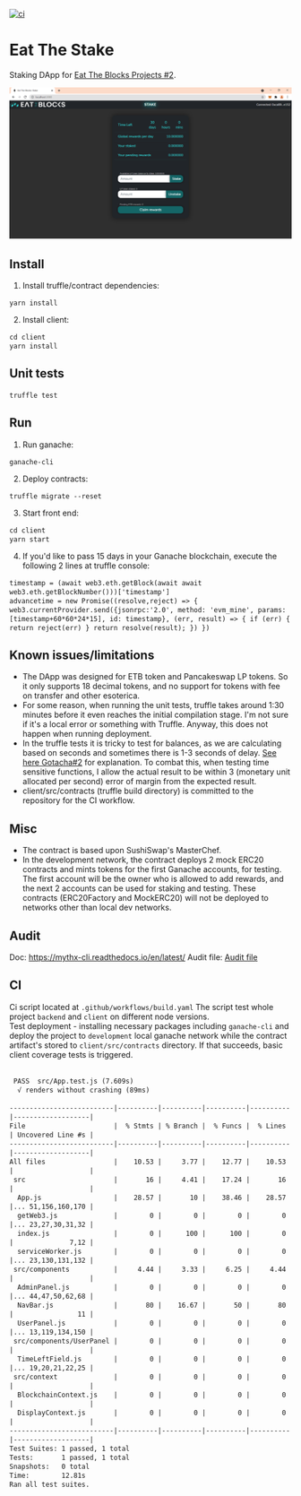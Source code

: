 [![ci](https://github.com/assafom/eatthestake/actions/workflows/build.yaml/badge.svg)](https://github.com/assafom/eatthestake/actions/workflows/build.yaml)

# Eat The Stake
Staking DApp for [Eat The Blocks Projects #2](https://github.com/softprodev/eattheblocks/tree/master/etb-projects/project2-staking).

![screenshot](screenshot.png)

## Install
1. Install truffle/contract dependencies:
```
yarn install
```
2. Install client:
```
cd client
yarn install
```

## Unit tests
```
truffle test
```

## Run
1. Run ganache:
```
ganache-cli
```
2. Deploy contracts:
```
truffle migrate --reset
```
3. Start front end:
```
cd client
yarn start
```
4. If you'd like to pass 15 days in your Ganache blockchain, execute the following 2 lines at truffle console:
```
timestamp = (await web3.eth.getBlock(await await web3.eth.getBlockNumber()))['timestamp']
advancetime = new Promise((resolve,reject) => { web3.currentProvider.send({jsonrpc:'2.0', method: 'evm_mine', params: [timestamp+60*60*24*15], id: timestamp}, (err, result) => { if (err) { return reject(err) } return resolve(result); }) })
```

## Known issues/limitations
- The DApp was designed for ETB token and Pancakeswap LP tokens. So it only supports 18 decimal tokens, and no support for tokens with fee on transfer and other esoterica.
- For some reason, when running the unit tests, truffle takes around 1:30 minutes before it even reaches the initial compilation stage. I'm not sure if it's a local error or something with Truffle. Anyway, this does not happen when running deployment.
- In the truffle tests it is tricky to test for balances, as we are calculating based on seconds and sometimes there is 1-3 seconds of delay. [See here Gotacha#2](https://medium.com/fluidity/standing-the-time-of-test-b906fcc374a9) for explanation. To combat this, when testing time sensitive functions, I allow the actual result to be within 3 (monetary unit allocated per second) error of margin from the expected result.
- client/src/contracts (truffle build directory) is committed to the repository for the CI workflow.

## Misc
- The contract is based upon SushiSwap's MasterChef.
- In the development network, the contract deploys 2 mock ERC20 contracts and mints tokens for the first Ganache accounts, for testing. The first account will be the owner who is allowed to add rewards, and the next 2 accounts can be used for staking and testing. These contracts (ERC20Factory and MockERC20) will not be deployed to networks other than local dev networks.

## Audit
Doc: https://mythx-cli.readthedocs.io/en/latest/
Audit file: [Audit file](audit/ce997d5316543b369ede443c.pdf)

## CI
Ci script located at `.github/workflows/build.yaml`
The script test whole project `backend` and `client` on different node versions.   
Test deployment - installing necessary packages including `ganache-cli` and deploy the project to `development` local ganache network while the contract artifact's 
stored to `client/src/contracts` directory.
If that succeeds, basic client coverage tests  is triggered.
```

 PASS  src/App.test.js (7.609s)
  √ renders without crashing (89ms)

--------------------------|----------|----------|----------|----------|-------------------|
File                      |  % Stmts | % Branch |  % Funcs |  % Lines | Uncovered Line #s |
--------------------------|----------|----------|----------|----------|-------------------|
All files                 |    10.53 |     3.77 |    12.77 |    10.53 |                   |
 src                      |       16 |     4.41 |    17.24 |       16 |                   |
  App.js                  |    28.57 |       10 |    38.46 |    28.57 |... 51,156,160,170 |
  getWeb3.js              |        0 |        0 |        0 |        0 |... 23,27,30,31,32 |
  index.js                |        0 |      100 |      100 |        0 |              7,12 |
  serviceWorker.js        |        0 |        0 |        0 |        0 |... 23,130,131,132 |
 src/components           |     4.44 |     3.33 |     6.25 |     4.44 |                   |
  AdminPanel.js           |        0 |        0 |        0 |        0 |... 44,47,50,62,68 |
  NavBar.js               |       80 |    16.67 |       50 |       80 |                11 |
  UserPanel.js            |        0 |        0 |        0 |        0 |... 13,119,134,150 |
 src/components/UserPanel |        0 |        0 |        0 |        0 |                   |
  TimeLeftField.js        |        0 |        0 |        0 |        0 |... 19,20,21,22,25 |
 src/context              |        0 |        0 |        0 |        0 |                   |
  BlockchainContext.js    |        0 |        0 |        0 |        0 |                   |
  DisplayContext.js       |        0 |        0 |        0 |        0 |                   |
--------------------------|----------|----------|----------|----------|-------------------|
Test Suites: 1 passed, 1 total
Tests:       1 passed, 1 total
Snapshots:   0 total
Time:        12.81s
Ran all test suites.
```
